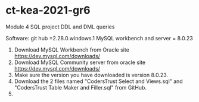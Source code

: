 # ct-kea-2021-gr6
Module 4 SQL project DDL and DML queries

Software:
git hub =2.28.0.windows.1
MySQL workbench and server = 8.0.23

1. Download MySQL Workbench from Oracle site https://dev.mysql.com/downloads/
2. Download MySQL Community server from oracle site https://dev.mysql.com/downloads/
3. Make sure the version you have downloaded is version 8.0.23.
4. Download the 2 files named "CodersTrust Select and Views.sql" and "CodersTrust Table Maker and Filler.sql" from GitHub.
5. 